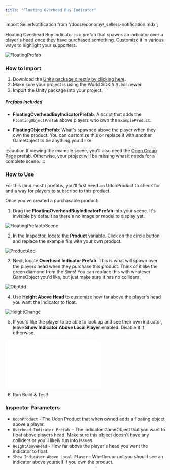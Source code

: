 ```yaml
---
title: "Floating Overhead Buy Indicator"
---
```


import SellerNotification from '/docs/economy/_sellers-notification.mdx';

<SellerNotification/>

Floating Overhead Buy Indicator is a prefab that spawns an indicator over a player's head once they have purchased something. Customize it in various ways to highlight your supporters.

![FloatingPrefab](/img/economy/examples/BuyIndicator-FloatingPrefab.png "Shows what a Floating Obj looks like over a players head.")

### How to Import
1. Download the [Unity package directly by clicking here](https://cdn.sanity.io/files/yvg0vlb9/production/f04de6aac27a57f08e7e9b3180630b0f245a8a08.unitypackage).
2. Make sure your project is using the World SDK `3.5.0`or newer.
3. Import the Unity package into your project.

##### Prefabs Included
* **FloatingOverheadBuyIndicatorPrefab**: A script that adds the `FloatingObjectPrefab` above players who own the `ExampleProduct`.

* **FloatingObjectPrefab**: What's spawned above the player when they own the product. You can customize this or replace it with another GameObject to be anything you'd like.

:::caution
If viewing the example scene, you'll also need the [Open Group Page](/economy/sdk/examples/open-group-page) prefab. Otherwise, your project will be missing what it needs for a complete scene.
:::

### How to Use

For this (and most!) prefabs, you'll first need an UdonProduct to check for and a way for players to subscribe to this product. 

Once you've created a purchasable product:

1. Drag the **FloatingOverheadBuyIndicatorPrefab** into your scene. It's invisible by default as there's no image or model to display yet.

![FloatingPrefabtoScene](/img/economy/examples/BuyIndicator-FloatingPrefabtoScene.png "Dragging the prefab into scene.")

2. In the Inspector, locate the **Product** variable. Click on the circle button and replace the example file with your own product.

![ProductAdd](/img/economy/examples/BuyIndicator-ProductAdd.png "Dragging the prefab into scene.")

3. Next, locate **Overhead Indicator Prefab**. This is what will spawn over the players head when they purchase this product. Think of it like the green diamond from the Sims! You can replace this with whatever GameObject you'd like, but just make sure it has no colliders.

![ObjAdd](/img/economy/examples/BuyIndicator-ObjAdd.png "Adding a custom GameObject.")

4. Use **Height Above Head** to customize how far above the player's head you want the indicator to float.

![HeightChange](/img/economy/examples/BuyIndicator-HeightChange.png "Adjusting height.")

5. If you'd like the player to be able to look up and see their own indicator, leave **Show Indicator Above Local Player** enabled. Disable it if otherwise.

<div class="video-container">
    <iframe src="/img/economy/examples/BuyIndicator-ShowIndicatorAboveLocalPlayer.mp4" title="Overhead Indicator" frameborder="0" allow="encrypted-media; gyroscope; web-share" allowfullscreen></iframe>
</div>

6. Run Build & Test!

### Inspector Parameters

* `UdonProduct` - The Udon Product that when owned adds a floating object above a player.
* `Overhead Indicator Prefab `- The indicator GameObject that you want to float above players head. Make sure this object doesn't have any colliders or you'll likely run into issues.
* `HeightAboveHead` - How far above the player's head you want the indicator to float.
* `Show Indicator Above Local Player` - Whether or not you should see an indicator above yourself if you own the product.
